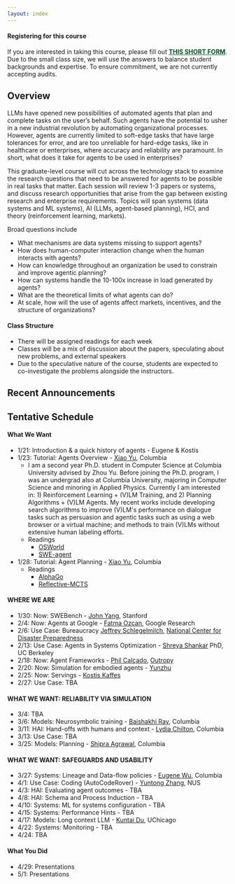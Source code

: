 ```yaml
---
layout: index
---
```


<div class="alert alert-success" role="alert">
  <h4 class="alert-heading">Registering for this course</h4>
  <p>If you are interested in taking this course, please fill out 
  <a href="https://forms.gle/Z9RufMdoA1YSfa5HA" style="color:#045321; text-decoration:underline;"><b>THIS SHORT FORM</b></a>.
  Due to the small class size, we will use the answers to balance student backgrounds and expertise.  To ensure commitment, we are not currently accepting audits.  
  </p>
</div>




## Overview


LLMs have opened new possibilities of automated agents that plan and complete tasks on the user’s behalf.  Such agents have the potential to usher in a new industrial revolution by automating organizational processes.   However, agents are currently limited to soft-edge tasks that have large tolerances for error, and are too unreliable for hard-edge tasks, like in healthcare or enterprises, where accuracy and reliability are paramount.  In short, what does it take for agents to be used in enterprises?

This graduate-level course will cut across the technology stack to examine the research questions that need to be answered for agents to be possible in real tasks that matter.    Each session will review 1-3 papers or systems, and discuss research opportunities that arise from the gap between existing research and enterprise requirements.  Topics will span systems (data systems and ML systems), AI (LLMs, agent-based planning), HCI, and theory (reinforcement learning, markets).   

Broad questions include

* What mechanisms are data systems missing to support agents?
* How does human-computer interaction change when the human interacts with agents?
* How can knowledge throughout an organization be used to constrain and improve agentic planning?
* How can systems handle the 10-100x increase in load generated by agents?
* What are the theoretical limits of what agents can do?
* At scale, how will the use of agents affect markets, incentives, and the structure of organizations?



#### Class Structure

* There will be assigned readings for each week
* Classes will be a mix of discussion about the papers, speculating about new problems, and external speakers
* Due to the speculative nature of the course, students are expected to co-investigate the problems alongside the instructors.   



## Recent Announcements


## Tentative Schedule


#### What We Want

* 1/21:	Introduction & a quick history of agents	- Eugene & Kostis
* 1/23:	Tutorial: Agents Overview - [Xiao Yu](https://jasonyux.com/), Columbia
  * I am a second year Ph.D. student in Computer Science at Columbia University advised by Zhou Yu. Before joining the Ph.D. program, I was an undergrad also at Columbia University, majoring in Computer Science and minoring in Applied Physics. Currently I am interested in: 1) Reinforcement Learning + (V)LM Training, and 2) Planning Algorithms + (V)LM Agents. My recent works include developing search algorithms to improve (V)LM's performance on dialogue tasks such as persuasion and agentic tasks such as using a web browser or a virtual machine; and methods to train (V)LMs without extensive human labeling efforts.
  * Readings
    * [OSWorld](https://arxiv.org/abs/2404.07972)
    * [SWE-agent](https://arxiv.org/abs/2405.15793)
* 1/28:	Tutorial: Agent Planning - [Xiao Yu](https://jasonyux.com/), Columbia
  * Readings
    * [AlphaGo](https://www.nature.com/articles/nature24270)
    * [Reflective-MCTS](https://arxiv.org/abs/2410.02052)

#### WHERE WE ARE

* 1/30: 	Now: SWEBench - [John Yang](https://john-b-yang.github.io/), Stanford
*  2/4: 	Now: Agents at Google -	[Fatma Ozcan](https://techsysinfra.google/research/srg-staff/fatma-ozcan/), Google Research
*  2/6: 	Use Case: Bureaucracy	[Jeffrey Schlegelmilch](https://ncdp.columbia.edu/about-us/faculty-and-staff/), [National Center for Disaster Preparedness](https://ncdp.columbia.edu/)
* 2/13: 	Use Case: Agents in Systems Optimization - [Shreya Shankar](https://www.sh-reya.com/) PhD, UC Berkeley
* 2/18: 	Now: Agent Frameworks - [Phil Calçado](https://philcalcado.com/), [Outropy](https://outropy.ai/)
* 2/20: 	Now: Simulation for embodied agents - [Yunzhu](yunzhuli.github.io)
* 2/25: 	Now: Servings - [Kostis Kaffes](https://www.cs.columbia.edu/~kkaffes/index.html)
* 2/27: 	Use Case: TBA

#### WHAT WE WANT: RELIABILITY VIA SIMULATION

*  3/4: TBA		
*  3/6:	Models: Neurosymbolic training	- [Baishakhi Ray](rayb.info), Columbia
* 3/11:	HAI: Hand-offs with humans and context	- [Lydia Chilton](https://www.cs.columbia.edu/~chilton/chilton.html), Columbia
* 3/13:	Use Case: TBA
* 3/25:	Models: Planning - [Shipra Agrawal](https://www.columbia.edu/~sa3305/), Columbia

#### WHAT WE WANT: SAFEGUARDS AND USABILITY

* 3/27:	Systems: Lineage and Data-flow policies	- [Eugene Wu](https://www.eugenewu.net), Columbia
*  4/1:	Use Case: Coding (AutoCodeRover) - [Yuntong Zhang](https://yuntongzhang.github.io/), NUS
*  4/3:	HAI: Evaluating agent outcomes - TBA	
*  4/8:	HAI: Schema and Process Induction - TBA
* 4/10:	Systems: ML for systems configuration - TBA
* 4/15:	Systems: Performance Hints - TBA
* 4/17:	Models: Long context LLM - [Kuntai Du](https://kuntaidu.github.io/aboutme.html), UChicago
* 4/22:	Systems: Monitoring - TBA
* 4/24:	TBA

#### What You Did

* 4/29:	Presentations
*  5/1:	Presentations

<!--
<style>
.presenter { }
</style>

<table class="table  schedule">
  <thead>
  <tr>
    <th class="date" style="width: 5em; max-width: 15em;"> <p> <span>Date </span> </p> </th>
    <th style="min-width: 15%;"> <p> <span>Tues </span> </p> </th>
    <th style="min-width: 15%;"> <p> <span>Thurs </span> </p> </th>
    <th style="width: 10%"> <p> <span>Notes </span> </p> </th>
  </tr>
  </thead>
{% assign idx = 0 %}

{% for r in site.data.schedule %}
  {% if r.block %}
    <tr class="colored" style="background: #eee">
    <td colspan=4  style="text-align: center; font-size: bigger;" >
    <b style="font-size: 15pt;">{{r.block}}</b>
    </td>
    </tr>

  {% else %}
      {% assign idx = idx | plus: 1  %}

      <tr class="colored" style="background: {{r.color}}">
        <td class="date">W{{idx}}: {{r.topic}}</td>
        <td class="tues">
          <div class="date">{{r.date1}}</div>
          {% if r.link1 %}
            <a href="./papers#{{r.link}}"><b>{{r.slug1}}</b></a>
          {% else %}
            <b>{{r.slug1}}</b>
          {% endif %}

          {% if r.presenter1 %}
            <br/>
            <span class='presenter'>Presenter: {{r.presenter1}}</span>
          {% endif %}
        </td>

        <td class="thurs">
          <div class="date">{{r.date2}}</div>
          {% if r.link2 %}
            <a href="./papers#{{r.link}}"><b>{{r.slug2}}</b></a>
          {% else %}
            <b>{{r.slug2}}</b>
          {% endif %}

          {% if r.presenter2 %}
            <br/>
            <span class='presenter'>Presenter: {{r.presenter2}}</span>
          {% endif %}

        </td>
        <td class="notes">
          {% if r.notes %}
            {{r.notes|raw}}
          {% endif %}

          {% if r.misc %}
          <div> {{r.misc|raw}}</div>
          {% endif %}
        </td>
      </tr>
  {% endif %}
{% endfor %}

</table>
-->


